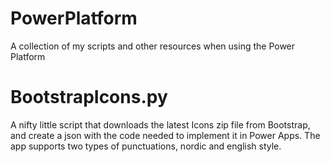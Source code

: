 # PowerPlatform
A collection of my scripts and other resources when using the Power Platform

# BootstrapIcons.py
A nifty little script that downloads the latest Icons zip file from Bootstrap, and create a json with the code needed to implement it in Power Apps.
The app supports two types of punctuations, nordic and english style.
